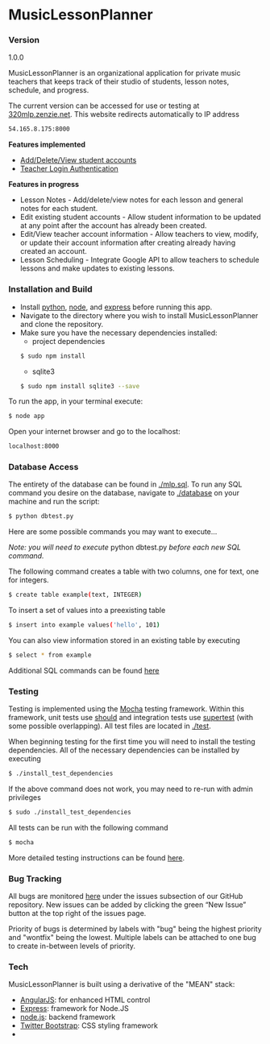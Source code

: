 # MusicLessonPlanner

### Version
1.0.0

MusicLessonPlanner is an organizational application for private music teachers that keeps track of their studio of students, lesson notes, schedule, and progress.

The current version can be accessed for use or testing at [320mlp.zenzie.net](http://320mlp.zenzie.net).
This website redirects automatically to IP address
```sh
54.165.8.175:8000
```
**Features implemented**

- [Add/Delete/View student accounts](https://github.com/mzenzie/320MusicLessonPlanner/wiki/Managing-student-accounts)
- [Teacher Login Authentication](https://github.com/mzenzie/320MusicLessonPlanner/wiki/Create-a-new-teacher-account)

**Features in progress**

- Lesson Notes - Add/delete/view notes for each lesson and general notes for each student.
- Edit existing student accounts - Allow student information to be updated at any point after the account has already been created.
- Edit/View teacher account information - Allow teachers to view, modify, or update their account information after creating already having created an account.
- Lesson Scheduling - Integrate Google API to allow teachers to schedule lessons and make updates to existing lessons.


### Installation and Build

- Install [python](https://www.python.org/downloads/), [node](https://nodejs.org/), and [express](http://expressjs.com/) before running this app.
- Navigate to the directory where you wish to install MusicLessonPlanner and clone the repository.
- Make sure you have the necessary dependencies installed:
  - project dependencies
  ```sh
  $ sudo npm install
  ```
  - sqlite3
  ```sh
  $ sudo npm install sqlite3 --save
  ```
  
To run the app, in your terminal execute:
```sh
$ node app
```
Open your internet browser and go to the localhost:
```sh
localhost:8000
```

### Database Access

The entirety of the database can be found in [./mlp.sql](mlp.sql).
To run any SQL command you desire on the database, navigate to [./database](./database) on your machine and run the script:
```sh
$ python dbtest.py
``` 
Here are some possible commands you may want to execute...

*Note: you will need to execute* python dbtest.py *before each new SQL command.*

The following command creates a table with two columns, one for text, one for integers.
```sh
$ create table example(text, INTEGER)
``` 
To insert a set of values into a preexisting table
```sh
$ insert into example values('hello', 101)
``` 
You can also view information stored in an existing table by executing
```sh
$ select * from example
``` 
Additional SQL commands can be found [here](http://www.thegeekstuff.com/2012/09/sqlite-command-examples/)

### Testing

Testing is implemented using the [Mocha](http://mochajs.org/) testing framework. Within this framework, unit tests use [should](https://github.com/shouldjs/should.js) and integration tests use [supertest](https://www.npmjs.com/package/supertest) (with some possible overlapping). All test files are located in [./test](./test).

When beginning testing for the first time you will need to install the testing dependencies. All of the necessary dependencies can be installed by executing
  ```sh
  $ ./install_test_dependencies
  ```
If the above command does not work, you may need to re-run with admin privileges
  ```sh
  $ sudo ./install_test_dependencies
  ```
All tests can be run with the following command
  ```sh
  $ mocha
  ```
More detailed testing instructions can be found [here](https://github.com/mzenzie/320MusicLessonPlanner/wiki/Testing).

### Bug Tracking

All bugs are monitored [here](https://github.com/mzenzie/320MusicLessonPlanner/issues) under the issues subsection of our GitHub repository. New issues can be added by clicking the green “New Issue” button at the top right of the issues page.

Priority of bugs is determined by labels with "bug" being the highest priority and "wontfix" being the lowest. Multiple labels can be attached to one bug to create in-between levels of priority.

### Tech

MusicLessonPlanner is built using a derivative of the "MEAN" stack:
* [AngularJS]: for enhanced HTML control
* [Express]: framework for Node.JS
* [node.js]: backend framework
* [Twitter Bootstrap]: CSS styling framework
* [SQLite3]: Database


[node.js]:http://nodejs.org
[Twitter Bootstrap]:http://twitter.github.com/bootstrap/
[express]:http://expressjs.com
[AngularJS]:http://angularjs.org
[SQLite3]:https://sqlite.org
